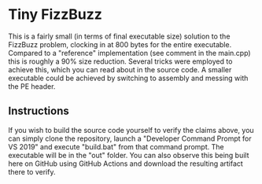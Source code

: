 # Tiny FizzBuzz

This is a fairly small (in terms of final executable size) solution to the FizzBuzz problem, clocking in at 800 bytes for the entire executable.
Compared to a "reference" implementation (see comment in the main.cpp) this is roughly a 90% size reduction. Several tricks were employed to achieve this, which you can read about in the source code.
A smaller executable could be achieved by switching to assembly and messing with the PE header.

## Instructions

If you wish to build the source code yourself to verify the claims above, you can simply clone the repository, launch a "Developer Command Prompt for VS 2019" and execute "build.bat" from that command prompt. The executable will be in the "out" folder. You can also observe this being built here on GitHub using GitHub Actions and download the resulting artifact there to verify.
